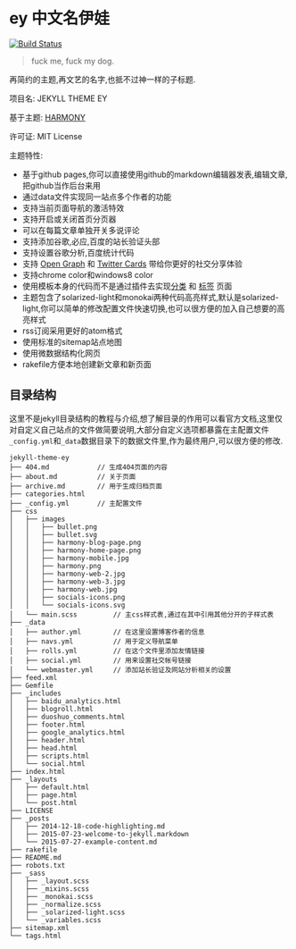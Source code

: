 # ey 中文名伊娃
[![Build Status](https://travis-ci.org/ibrother/jekyll-theme-ey.png)](https://travis-ci.org/ibrother/jekyll-theme-ey)

> fuck me, fuck my dog.

再简约的主题,再文艺的名字,也抵不过神一样的子标题.

项目名:	JEKYLL THEME EY

基于主题:	[HARMONY](https://github.com/gayanvirajith/harmony)

许可证:	MIT License

主题特性:
* 基于github pages,你可以直接使用github的markdown编辑器发表,编辑文章,把github当作后台来用
* 通过data文件实现同一站点多个作者的功能
* 支持当前页面导航的激活特效
* 支持开启或关闭首页分页器
* 可以在每篇文章单独开关多说评论
* 支持添加谷歌,必应,百度的站长验证头部
* 支持设置谷歌分析,百度统计代码
* 支持 [Open Graph](https://developers.facebook.com/docs/opengraph/) 和 [Twitter Cards](https://dev.twitter.com/docs/cards) 带给你更好的社交分享体验
* 支持chrome color和windows8 color
* 使用模板本身的代码而不是通过插件去实现[分类](http://blog.ibrother.me/jrkyll-theme-ey/categories/) 和 [标签](http://blog.ibrother.me/jrkyll-theme-ey/tags/) 页面
* 主题包含了solarized-light和monokai两种代码高亮样式,默认是solarized-light,你可以简单的修改配置文件快速切换,也可以很方便的加入自己想要的高亮样式
* rss订阅采用更好的atom格式
* 使用标准的sitemap站点地图
* 使用微数据结构化网页
* rakefile方便本地创建新文章和新页面

## 目录结构
这里不是jekyll目录结构的教程与介绍,想了解目录的作用可以看官方文档,这里仅对自定义自己站点的文件做简要说明,大部分自定义选项都暴露在主配置文件`_config.yml`和`_data`数据目录下的数据文件里,作为最终用户,可以很方便的修改.
```
jekyll-theme-ey
├── 404.md            // 生成404页面的内容
├── about.md          // 关于页面
├── archive.md        // 用于生成归档页面
├── categories.html
├── _config.yml       // 主配置文件
├── css
│   ├── images
│   │   ├── bullet.png
│   │   ├── bullet.svg
│   │   ├── harmony-blog-page.png
│   │   ├── harmony-home-page.png
│   │   ├── harmony-mobile.jpg
│   │   ├── harmony.png
│   │   ├── harmony-web-2.jpg
│   │   ├── harmony-web-3.jpg
│   │   ├── harmony-web.jpg
│   │   ├── socials-icons.png
│   │   └── socials-icons.svg
│   └── main.scss         // 主css样式表,通过在其中引用其他分开的子样式表
├── _data
│   ├── author.yml        // 在这里设置博客作者的信息
│   ├── navs.yml          // 用于定义导航菜单
│   ├── rolls.yml         // 在这个文件里添加友情链接
│   ├── social.yml        // 用来设置社交帐号链接
│   └── webmaster.yml     // 添加站长验证及网站分析相关的设置
├── feed.xml
├── Gemfile
├── _includes
│   ├── baidu_analytics.html
│   ├── blogroll.html
│   ├── duoshuo_comments.html
│   ├── footer.html
│   ├── google_analytics.html
│   ├── header.html
│   ├── head.html
│   ├── scripts.html
│   └── social.html
├── index.html
├── _layouts
│   ├── default.html
│   ├── page.html
│   └── post.html
├── LICENSE
├── _posts
│   ├── 2014-12-18-code-highlighting.md
│   ├── 2015-07-23-welcome-to-jekyll.markdown
│   └── 2015-07-27-example-content.md
├── rakefile
├── README.md
├── robots.txt
├── _sass
│   ├── _layout.scss
│   ├── _mixins.scss
│   ├── _monokai.scss
│   ├── _normalize.scss
│   ├── _solarized-light.scss
│   └── _variables.scss
├── sitemap.xml
└── tags.html
```

